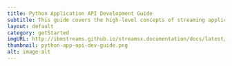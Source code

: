 ```yaml
---
title: Python Application API Development Guide
subtitle: This guide covers the high-level concepts of streaming application development with Python and walks you through creating a sample application.
layout: default
category: getStarted
imgURL: http://ibmstreams.github.io/streamsx.documentation/docs/latest/python/python-appapi-devguide/
thumbnail: python-app-api-dev-guide.png
alt: image-alt
---
```

